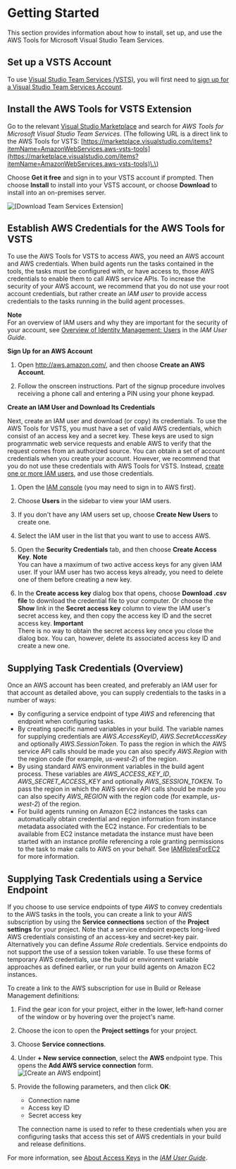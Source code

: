 # Getting Started<a name="getting-started"></a>

This section provides information about how to install, set up, and use the AWS Tools for Microsoft Visual Studio Team Services\.

## Set up a VSTS Account<a name="set-up-a-vsts-account"></a>

To use [Visual Studio Team Services \(VSTS\)](https://visualstudio.microsoft.com/team-services/), you will first need to [sign up for a Visual Studio Team Services Account](https://docs.microsoft.com/en-us/azure/devops/user-guide/sign-up-invite-teammates?view=azure-devops)\.

## Install the AWS Tools for VSTS Extension<a name="install-the-aws-tools-for-vsts-extension"></a>

Go to the relevant [Visual Studio Marketplace](https://marketplace.visualstudio.com/) and search for *AWS Tools for Microsoft Visual Studio Team Services*\. \(The following URL is a direct link to the AWS Tools for VSTS: [https://marketplace.visualstudio.com/items?itemName=AmazonWebServices.aws-vsts-tools](https://marketplace.visualstudio.com/items?itemName=AmazonWebServices.aws-vsts-tools)\.\)

Choose **Get it free** and sign in to your VSTS account if prompted\. Then choose **Install** to install into your VSTS account, or choose **Download** to install into an on\-premises server\.

![\[Download Team Services Extension\]](http://docs.aws.amazon.com/vsts/latest/userguide/images/AWSVSTSdownload.png)<a name="setup-credentials"></a>

## Establish AWS Credentials for the AWS Tools for VSTS<a name="set-up-aws-credentials-for-the-aws-tools-for-vsts"></a>

To use the AWS Tools for VSTS to access AWS, you need an AWS account and AWS credentials\. When build agents run the tasks contained in the tools, the tasks must be configured with, or have access to, those AWS credentials to enable them to call AWS service APIs\. To increase the security of your AWS account, we recommend that you do not use your root account credentials, but rather create an *IAM user* to provide access credentials to the tasks running in the build agent processes\.

**Note**  
For an overview of IAM users and why they are important for the security of your account, see [Overview of Identity Management: Users](https://docs.aws.amazon.com/IAM/latest/UserGuide/introduction_identity-management.html) in the *IAM User Guide*\.

**Sign Up for an AWS Account**

1. Open [http://aws\.amazon\.com/](https://aws.amazon.com/), and then choose **Create an AWS Account**\.

1. Follow the onscreen instructions\. Part of the signup procedure involves receiving a phone call and entering a PIN using your phone keypad\.

**Create an IAM User and Download Its Credentials**

Next, create an IAM user and download \(or copy\) its credentials\. To use the AWS Tools for VSTS, you must have a set of valid AWS credentials, which consist of an access key and a secret key\. These keys are used to sign programmatic web service requests and enable AWS to verify that the request comes from an authorized source\. You can obtain a set of account credentials when you create your account\. However, we recommend that you do not use these credentials with AWS Tools for VSTS\. Instead, [create one or more IAM users](https://docs.aws.amazon.com/IAM/latest/UserGuide/Using_SettingUpUser.html), and use those credentials\.

1. Open the [IAM console](https://console.aws.amazon.com/iam/home) \(you may need to sign in to AWS first\)\.

1. Choose **Users** in the sidebar to view your IAM users\.

1. If you don't have any IAM users set up, choose **Create New Users** to create one\.

1. Select the IAM user in the list that you want to use to access AWS\.

1. Open the **Security Credentials** tab, and then choose **Create Access Key**\.
**Note**  
You can have a maximum of two active access keys for any given IAM user\. If your IAM user has two access keys already, you need to delete one of them before creating a new key\.

1. In the **Create access key** dialog box that opens, choose **Download \.csv file** to download the credential file to your computer\. Or choose the **Show** link in the **Secret access key** column to view the IAM user's secret access key, and then copy the access key ID and the secret access key\.
**Important**  
There is no way to obtain the secret access key once you close the dialog box\. You can, however, delete its associated access key ID and create a new one\.

## Supplying Task Credentials \(Overview\)<a name="supplying-task-creds-overview"></a>

Once an AWS account has been created, and preferably an IAM user for that account as detailed above, you can supply credentials to the tasks in a number of ways:
+ By configuring a service endpoint of type *AWS* and referencing that endpoint when configuring tasks\.
+ By creating specific named variables in your build\. The variable names for supplying credentials are *AWS\.AccessKeyID*, *AWS\.SecretAccessKey* and optionally *AWS\.SessionToken*\. To pass the region in which the AWS service API calls should be made you can also specify *AWS\.Region* with the region code \(for example, *us\-west\-2*\) of the region\.
+ By using standard AWS environment variables in the build agent process\. These variables are *AWS\_ACCESS\_KEY\_ID*, *AWS\_SECRET\_ACCESS\_KEY* and optionally *AWS\_SESSION\_TOKEN*\. To pass the region in which the AWS service API calls should be made you can also specify *AWS\_REGION* with the region code \(for example, *us\-west\-2*\) of the region\.
+ For build agents running on Amazon EC2 instances the tasks can automatically obtain credential and region information from instance metadata associated with the EC2 instance\. For credentials to be available from EC2 instance metadata the instance must have been started with an instance profile referencing a role granting permissions to the task to make calls to AWS on your behalf\. See [IAMRolesForEC2](https://docs.aws.amazon.com/IAM/latest/UserGuide/id_roles_use_switch-role-ec2.html) for more information\.

## Supplying Task Credentials using a Service Endpoint<a name="supplying-task-credentials-using-a-service-endpoint"></a>

If you choose to use service endpoints of type *AWS* to convey credentials to the AWS tasks in the tools, you can create a link to your AWS subscription by using the **Service connections** section of the **Project settings** for your project\. Note that a service endpoint expects long\-lived AWS credentials consisting of an access\-key and secret\-key pair\. Alternatively you can define *Assume Role* credentials\. Service endpoints do not support the use of a session token variable\. To use these forms of temporary AWS credentials, use the build or environment variable approaches as defined earlier, or run your build agents on Amazon EC2 instances\.

To create a link to the AWS subscription for use in Build or Release Management definitions:

1. Find the gear icon for your project, either in the lower, left\-hand corner of the window or by hovering over the project's name\.

1. Choose the icon to open the **Project settings** for your project\.

1. Choose **Service connections**\.

1. Under **\+ New service connection**, select the **AWS** endpoint type\. This opens the **Add AWS service connection** form\.  
![\[Create an AWS endpoint\]](http://docs.aws.amazon.com/vsts/latest/userguide/images/AddNewAWSConnection.png)

1. Provide the following parameters, and then click **OK**:
   + Connection name
   + Access key ID
   + Secret access key

   The connection name is used to refer to these credentials when you are configuring tasks that access this set of AWS credentials in your build and release definitions\.

For more information, see [About Access Keys](https://docs.aws.amazon.com/IAM/latest/UserGuide/id_credentials_access-keys.html?icmpid=docs_iam_console) in the *[IAM User Guide](https://docs.aws.amazon.com/IAM/latest/UserGuide/)*\.